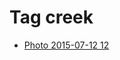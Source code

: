 <!--
title: Tag creek
date: 2020-06-28T14:43:49.308Z
tags:
-->
# Tag creek

 * [Photo 2015-07-12 12](123884671937.md)